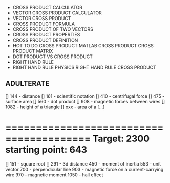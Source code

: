 - CROSS PRODUCT CALCULATOR
- VECTOR CROSS PRODUCT CALCULATOR
- VECTOR CROSS PRODUCT
- CROSS PRODUCT FORMULA
- CROSS PRODUCT OF TWO VECTORS
- CROSS PRODUCT PROPERTIES
- CROSS PRODUCT DEFINITION
- HOT TO DO CROSS PRODUCT
MATLAB CROSS PRODUCT
CROSS PRODUCT MATRIX
- DOT PRODUCT VS CROSS PRODUCT
- RIGHT HAND RULE
- RIGHT HAND RULE PHYSICS
RIGHT HAND RULE CROSS PRODUCT
## ADULTERATE


[] 144 - distance
[] 161 - scientific notation
[] 410 - centrifugal force
[] 475 - surface area
[] 560 - dot product
[] 908 - magnetic forces between wires
[] 1082 - height of a triangle
[] xxx - area of a [...]

========================================
Target: 2300
starting point: 643
========================================
[] 151 - square root
[] 291 - 3d distance
450 - moment of inertia
553 - unit vector
700 - perpendicular line
903 - magnetic force on a current-carrying wire
970 - magnetic moment
1050 - hall effect
